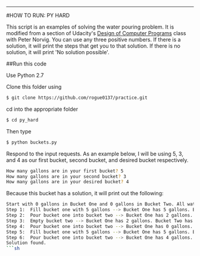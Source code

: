 ---
#HOW TO RUN: PY HARD


This script is an examples of solving the water pouring problem. It is modified from a section of Udacity's [Design of Computer Programs](https://www.udacity.com/course/design-of-computer-programs--cs212) class with Peter Norvig. You can use any three positive numbers. If there is a solution, it will print the steps that get you to that solution. If there is no solution, it will print 'No solution possible'.


##Run this code

Use Python 2.7

Clone this folder using 
```sh
$ git clone https://github.com/rogue0137/practice.git
```

cd into the appropriate folder
```sh
$ cd py_hard
```

Then type
```sh
$ python buckets.py
```

Respond to the input requests. As an example below, I will be using 5, 3, and 4 as our first bucket, second bucket, and desired bucket respectively.

```sh
How many gallons are in your first bucket? 5
How many gallons are in your second bucket? 3
How many gallons are in your desired bucket? 4
```

Because this bucket has a solution, it will print out the following:
```sh
Start with 0 gallons in Bucket One and 0 gallons in Bucket Two. All water is in the lake.
Step 1:  Fill bucket one with 5 gallons --> Bucket One has 5 gallons. Bucket Two has 0 gallons.
Step 2:  Pour bucket one into bucket two --> Bucket One has 2 gallons. Bucket Two has 3 gallons.
Step 3:  Empty bucket two --> Bucket One has 2 gallons. Bucket Two has 0 gallons.
Step 4:  Pour bucket one into bucket two --> Bucket One has 0 gallons. Bucket Two has 2 gallons.
Step 5:  Fill bucket one with 5 gallons --> Bucket One has 5 gallons. Bucket Two has 2 gallons.
Step 6:  Pour bucket one into bucket two --> Bucket One has 4 gallons. Bucket Two has 3 gallons.
Solution found.
```sh


